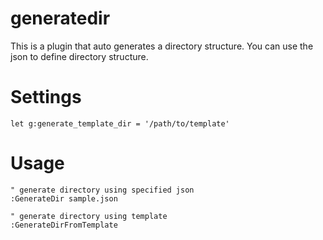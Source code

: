 # generatedir
This is a plugin that auto generates a directory structure.
You can use the json to define directory structure.

# Settings
```vim
let g:generate_template_dir = '/path/to/template'
```

# Usage
```vim
" generate directory using specified json
:GenerateDir sample.json

" generate directory using template
:GenerateDirFromTemplate
```

